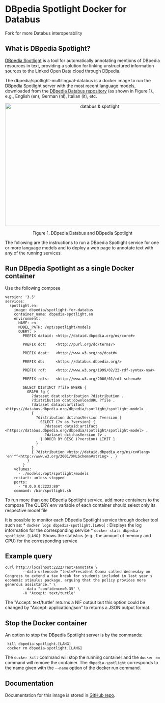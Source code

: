 # DBpedia Spotlight Docker for Databus

Fork for more Databus interoperability


## What is DBpedia Spotlight?

[DBpedia Spotlight](http://wikipedia.org/wiki/DBpedia#DBpedia_Spotlight) is a tool for automatically annotating mentions of DBpedia resources in text, providing a solution for linking unstructured information sources to the Linked Open Data cloud through DBpedia.

The dbpedia/spotlight-multilingual-databus is a docker image to run the DBpedia Spotlight server with the most recent language models, downloaded from the [DBpedia Databus repository](https://databus.dbpedia.org/dbpedia/spotlight/spotlight-model/) (as shown in Figure 1)., e.g., English (en), German (nl), Italian (it), etc. 

<p align="center">
<img src="multilingual-databus/images/spotlight-databus.png" alt="databus & spotlight" width="600" height="400"  />
<p align="center">Figure 1. DBpedia Databus and DBpedia Spotlight</p>
</p>

The following are the instructions to run a DBpedia Spotlight service for one or more language models and to deploy a web page to annotate text with any of the running services.

## Run DBpedia Spotlight as a single Docker container

Use the following compose 

```
version: '3.5'    
services:
  spotlight.en:
    image: dbpedia/spotlight-for-databus
    container_name: dbpedia-spotlight.en
    environment:
      NAME: en
      MODEL_PATH: /opt/spotlight/models
      QUERY: >
        PREFIX dataid: <http://dataid.dbpedia.org/ns/core#>

        PREFIX dct:    <http://purl.org/dc/terms/>

        PREFIX dcat:   <http://www.w3.org/ns/dcat#>

        PREFIX db:     <https://databus.dbpedia.org/>

        PREFIX rdf:    <http://www.w3.org/1999/02/22-rdf-syntax-ns#>

        PREFIX rdfs:   <http://www.w3.org/2000/01/rdf-schema#>

        SELECT DISTINCT ?file WHERE {
          GRAPH ?g {
            ?dataset dcat:distribution ?distribution .
            ?distribution dcat:downloadURL ?file .
            ?dataset dataid:artifact <https://databus.dbpedia.org/dbpedia/spotlight/spotlight-model> .
            {
              ?distribution dct:hasVersion ?version {
                SELECT (?v as ?version) { 
                  ?dataset dataid:artifact <https://databus.dbpedia.org/dbpedia/spotlight/spotlight-model> . 
                  ?dataset dct:hasVersion ?v . 
                } ORDER BY DESC (?version) LIMIT 1 
              }
            }
            { ?distribution <http://dataid.dbpedia.org/ns/cv#lang> 'en'^^<http://www.w3.org/2001/XMLSchema#string> . }
          }
        }
    volumes:
      - ./models:/opt/spotlight/models
    restart: unless-stopped   
    ports:
      - "0.0.0.0:2222:80"  
    command: /bin/spotlight.sh

```


To run more than one DBpedia Spotlight service, add more containers to the compose
The QUERY env variable of each container should select only its respective model file

It is possible to monitor each DBpedia Spotlight service through docker tool such as:
       * `docker logs dbpedia-spotlight.[LANG]` : Displays the log information for the corresponding service
       * `docker stats dbpedia-spotlight.[LANG]`:  Shows the statistics (e.g., the amount of memory and CPU) for the corresponding service


## Example query

```
curl http://localhost:2222/rest/annotate \
        --data-urlencode "text=President Obama called Wednesday on Congress to extend a tax break for students included in last year's economic stimulus package, arguing that the policy provides more generous assistance." \
        --data "confidence=0.35" \
        -H "Accept: text/turtle"
```
        

 The "Accept: text/turtle" returns a NIF output but this option could be changed by "Accept: application/json" to returns a JSON output format.


## Stop the Docker container

An option to stop the DBpedia Spotlight server is by the commands:

     kill dbpedia-spotlight.[LANG]
     docker rm dbpedia-spotlight.[LANG]

The `docker kill` command will stop the running container and the `docker rm` command will remove the container. The `dbpedia-spotlight` corresponds to the name given with the `--name` option of the docker run command. 


## Documentation

Documentation for this image is stored in [GitHub repo](http://github.com/dbpedia-spotlight/dbpedia-spotlight/wiki).

